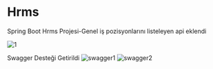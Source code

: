 # Hrms
Spring Boot Hrms Projesi-Genel iş pozisyonlarını listeleyen api eklendi 

![1](https://user-images.githubusercontent.com/68777717/120122926-a87d7380-c1b4-11eb-9dba-4df1e5288e47.png)

Swagger Desteği Getirildi
![swagger1](https://user-images.githubusercontent.com/68777717/120805140-1d063880-c54e-11eb-95f1-741dde24545e.png)
![swagger2](https://user-images.githubusercontent.com/68777717/120805154-21325600-c54e-11eb-9d61-1177ad78514b.png)
